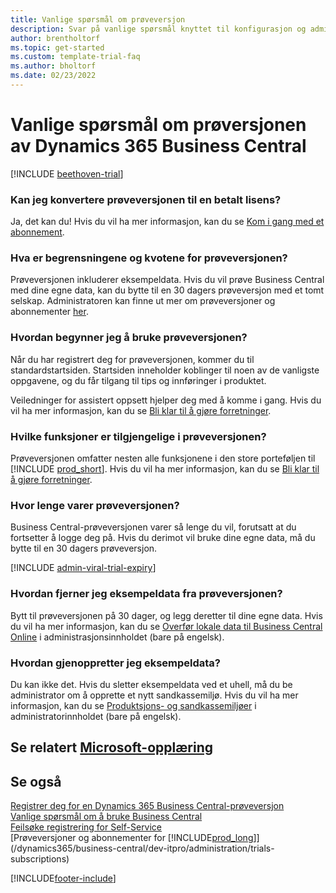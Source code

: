 ```yaml
---  
title: Vanlige spørsmål om prøveversjon
description: Svar på vanlige spørsmål knyttet til konfigurasjon og administrasjon av Dynamics 365 Business Central-prøveversjon. Finn ut hvordan du løser plattform- og appspesifikke problemer.
author: brentholtorf
ms.topic: get-started
ms.custom: template-trial-faq
ms.author: bholtorf
ms.date: 02/23/2022
---
```


# Vanlige spørsmål om prøversjonen av Dynamics 365 Business Central

[!INCLUDE [beethoven-trial](includes/beethoven-trial.md)]

### Kan jeg konvertere prøveversjonen til en betalt lisens?

Ja, det kan du! Hvis du vil ha mer informasjon, kan du se [Kom i gang med et abonnement](trial-signup.md#get-started-with-a-subscription).  

### Hva er begrensningene og kvotene for prøveversjonen?

Prøveversjonen inkluderer eksempeldata. Hvis du vil prøve Business Central med dine egne data, kan du bytte til en 30 dagers prøveversjon med et tomt selskap. Administratoren kan finne ut mer om prøveversjoner og abonnementer [her](/dynamics365/business-central/dev-itpro/administration/trials-subscriptions).  

### Hvordan begynner jeg å bruke prøveversjonen?

Når du har registrert deg for prøveversjonen, kommer du til standardstartsiden. Startsiden inneholder koblinger til noen av de vanligste oppgavene, og du får tilgang til tips og innføringer i produktet.  

Veiledninger for assistert oppsett hjelper deg med å komme i gang. Hvis du vil ha mer informasjon, kan du se [Bli klar til å gjøre forretninger](ui-get-ready-business.md).  

### Hvilke funksjoner er tilgjengelige i prøveversjonen?

Prøveversjonen omfatter nesten alle funksjonene i den store porteføljen til [!INCLUDE [prod_short](includes/prod_short.md)]. Hvis du vil ha mer informasjon, kan du se [Bli klar til å gjøre forretninger](ui-get-ready-business.md).  

### Hvor lenge varer prøveversjonen?

Business Central-prøveversjonen varer så lenge du vil, forutsatt at du fortsetter å logge deg på. Hvis du derimot vil bruke dine egne data, må du bytte til en 30 dagers prøveversjon.  

[!INCLUDE [admin-viral-trial-expiry](includes/admin-viral-trial-expiry.md)]

### Hvordan fjerner jeg eksempeldata fra prøveversjonen?

Bytt til prøveversjonen på 30 dager, og legg deretter til dine egne data. Hvis du vil ha mer informasjon, kan du se [Overfør lokale data til Business Central Online](/dynamics365/business-central/dev-itpro/administration/migrate-data) i administrasjonsinnholdet (bare på engelsk).  

### Hvordan gjenoppretter jeg eksempeldata?

Du kan ikke det. Hvis du sletter eksempeldata ved et uhell, må du be administrator om å opprette et nytt sandkassemiljø. Hvis du vil ha mer informasjon, kan du se [Produktsjons- og sandkassemiljøer](/dynamics365/business-central/dev-itpro/administration/environment-types) i administratorinnholdet (bare på engelsk).  

## Se relatert [Microsoft-opplæring](/training/modules/trial-dynamics-365-business-central/)

## Se også

[Registrer deg for en Dynamics 365 Business Central-prøveversjon](trial-signup.md)  
[Vanlige spørsmål om å bruke Business Central](across-faq.yml)  
[Feilsøke registrering for Self-Service](ui-troubleshoot-self-signup.md)  
[Prøveversjoner og abonnementer for [!INCLUDE[prod_long](includes/prod_long.md)]](/dynamics365/business-central/dev-itpro/administration/trials-subscriptions)  


[!INCLUDE[footer-include](includes/footer-banner.md)]
